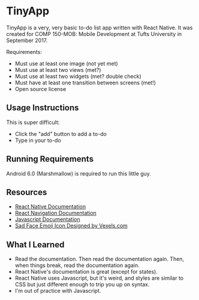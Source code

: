 # TinyApp
TinyApp is a very, very basic to-do list app written with React Native. It was created for COMP 150-MOB: Mobile Development at Tufts University in September 2017.

Requirements:
* Must use at least one image (not yet met)
* Must use at least two views (met?)
* Must use at least two widgets (met? double check)
* Must have at least one transition between screens (met!)
* Open source license

## Usage Instructions
This is super difficult:
* Click the "add" button to add a to-do
* Type in your to-do 

## Running Requirements
Android 6.0 (Marshmallow) is required to run this little guy.

## Resources
* [React Native Documentation](http://facebook.github.io/react-native/docs/getting-started.html)
* [React Navigation Documentation](https://reactnavigation.org/docs/intro/)
* [Javascript Documentation](https://developer.mozilla.org/en-US/docs/Web/JavaScript/Reference)
* [Sad Face Emoji Icon Designed by Vexels.com](https://www.vexels.com/png-svg/preview/134743/sad-face-emoji-emoticon)

## What I Learned
* Read the documentation. Then read the documentation again. Then, when things break, read the documentation again.
* React Native's documentation is great (except for states).
* React Native uses Javascript, but it's weird, and styles are similar to CSS but just different enough to trip you up on syntax.
* I'm out of practice with Javascript.

